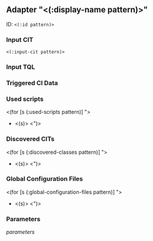 ## Adapter "<(:display-name pattern)>"<a id="<(:id pattern)>"></a>

ID: `<(:id pattern)>`

### Input CIT

`<(:input-cit pattern)>`

### Input TQL


### Triggered CI Data

### Used scripts

<(for [s (:used-scripts pattern)] ">
  * <(s)>
<")>

### Discovered CITs

<(for [s (:discovered-classes pattern)] ">
  * <(s)>
<")>

### Global Configuration Files

<(for [s (:global-configuration-files pattern)] ">
  * <(s)>
<")>

### Parameters

$parameters$
